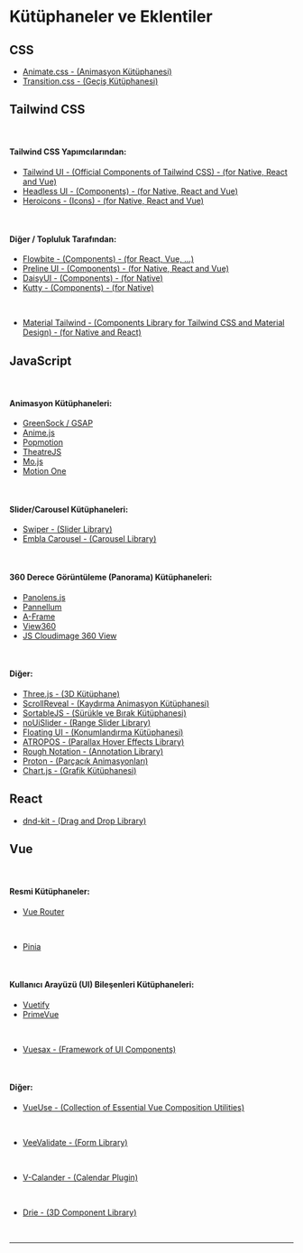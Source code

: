 # Kütüphaneler ve Eklentiler

## CSS

- [Animate.css - (Animasyon Kütüphanesi)](https://animate.style/)
- [Transition.css - (Geçiş Kütüphanesi)](https://transition.style/)

## Tailwind CSS

<br>

#### Tailwind CSS Yapımcılarından:

- [Tailwind UI - (Official Components of Tailwind CSS) - (for Native, React and Vue)](https://tailwindui.com/)
- [Headless UI - (Components) - (for Native, React and Vue)](https://headlessui.com/)
- [Heroicons - (Icons) - (for Native, React and Vue)](https://heroicons.com/)

<br>

#### Diğer / Topluluk Tarafından:

- [Flowbite - (Components) - (for React, Vue, ...)](https://flowbite.com/)
- [Preline UI - (Components) - (for Native, React and Vue)](https://preline.co/index.html)
- [DaisyUI - (Components) - (for Native)](https://daisyui.com/)
- [Kutty - (Components) - (for Native)](https://kutty.netlify.app/docs/)

<br>

- [Material Tailwind - (Components Library for Tailwind CSS and Material Design) - (for Native and React)](https://www.material-tailwind.com/)

## JavaScript

<br>

#### Animasyon Kütüphaneleri:

- [GreenSock / GSAP](https://greensock.com/)
- [Anime.js](https://animejs.com/)
- [Popmotion](https://popmotion.io/)
- [TheatreJS](https://theatrejs.com/)
- [Mo.js](https://mojs.github.io/)
- [Motion One](https://motion.dev/)

<br>

#### Slider/Carousel Kütüphaneleri:

- [Swiper - (Slider Library)](https://swiperjs.com/)
- [Embla Carousel - (Carousel Library)](https://www.embla-carousel.com/)

<br>

#### 360 Derece Görüntüleme (Panorama) Kütüphaneleri:

- [Panolens.js](https://pchen66.github.io/Panolens/)
- [Pannellum](https://pannellum.org/)
- [A-Frame](https://aframe.io/)
- [View360](https://naver.github.io/egjs-view360/)
- [JS Cloudimage 360 View](https://scaleflex.github.io/js-cloudimage-360-view/)

<br>

#### Diğer:

- [Three.js - (3D Kütüphane)](https://threejs.org/)
- [ScrollReveal - (Kaydırma Animasyon Kütüphanesi)](https://scrollrevealjs.org/)
- [SortableJS - (Sürükle ve Bırak Kütüphanesi)](https://sortablejs.github.io/Sortable/)
- [noUiSlider - (Range Slider Library)](https://refreshless.com/nouislider/)
- [Floating UI - (Konumlandırma Kütüphanesi)](https://floating-ui.com/)
- [ATROPOS - (Parallax Hover Effects Library)](https://atroposjs.com/)
- [Rough Notation - (Annotation Library)](https://roughnotation.com/)
- [Proton - (Parçacık Animasyonları)](https://drawcall.github.io/Proton/)
- [Chart.js - (Grafik Kütüphanesi)](https://www.chartjs.org/)

## React

- [dnd-kit - (Drag and Drop Library)](https://dndkit.com/)

## Vue

<br>

#### Resmi Kütüphaneler:

- [Vue Router](https://router.vuejs.org/)

<br>

- [Pinia](https://pinia.vuejs.org/)

<br>

#### Kullanıcı Arayüzü (UI) Bileşenleri Kütüphaneleri:

- [Vuetify](https://vuetifyjs.com/en/)
- [PrimeVue](https://primevue.org/)

<br>

- [Vuesax - (Framework of UI Components)](https://vuesax.com/)

<br>

#### Diğer:

- [VueUse - (Collection of Essential Vue Composition Utilities)](https://vueuse.org/)

<br>

- [VeeValidate - (Form Library)](https://vee-validate.logaretm.com/v4/)

<br>

- [V-Calander - (Calendar Plugin)](https://vcalendar.io/)

<br>

- [Drie - (3D Component Library)](https://drei.pmnd.rs/)

<br>

---
